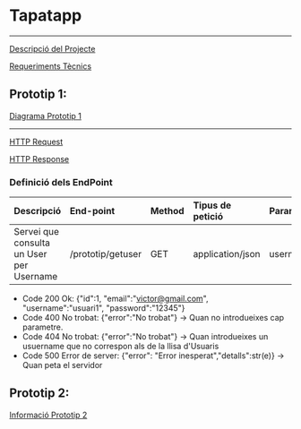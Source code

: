 # Tapatapp
---
[Descripció del Projecte](descTapatApp.md)

[Requeriments Tècnics](requerimentsTecnics.md)

## Prototip 1:
[Diagrama Prototip 1](charts/diagramaPrototip.mermaid)

---

[HTTP Request](HTTPRequest.md)

[HTTP Response](HTTPResponse.md)

### Definició dels EndPoint
| Descripció  | End-point     | Method     |Tipus de petició|Parametres|
| :---        |  :---        |  :---        |  :---         |  :---     | 
| Servei que consulta un User per Username | /prototip/getuser | GET | application/json  | username |  

- Code 200 Ok: {"id":1, "email":"victor@gmail.com", "username":"usuari1", "password":"12345"} <br>
- Code 400 No trobat: {"error":"No trobat"} -> Quan no introdueixes cap parametre. <br>
- Code 404 No trobat: {"error":"No trobat"} -> Quan introdueixes un usuername que no correspon als de la llisa d'Usuaris <br>
- Code 500 Error de server: {"error": "Error inesperat","detalls":str(e)} -> Quan peta el servidor <br>

## Prototip 2:
[Informació Prototip 2](prototip2.md)
